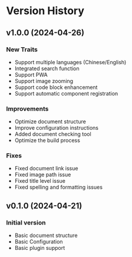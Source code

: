 # Version History

## v1.0.0 (2024-04-26)

### New Traits

- Support multiple languages ​​(Chinese/English)
- Integrated search function
- Support PWA
- Support image zooming
- Support code block enhancement
- Support automatic component registration

### Improvements

- Optimize document structure
- Improve configuration instructions
- Added document checking tool
- Optimize the build process

### Fixes

- Fixed document link issue
- Fixed image path issue
- Fixed title level issue
- Fixed spelling and formatting issues

## v0.1.0 (2024-04-21)

### Initial version

- Basic document structure
- Basic Configuration
- Basic plugin support
